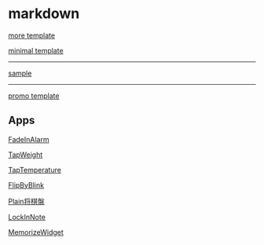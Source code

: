 
markdown
========

[more template](moreTemplate)

[minimal template](minimalTemplate)

***

[sample](sample)

***

[promo template](appPromoTemplate)

Apps
--------
[FadeInAlarm](FadeInAlarm)

[TapWeight](TapWeight)

[TapTemperature](TapTemperature)

[FlipByBlink](FlipByBlink)

[Plain将棋盤](Plain将棋盤)

[LockInNote](LockInNote)

[MemorizeWidget](MemorizeWidget)
